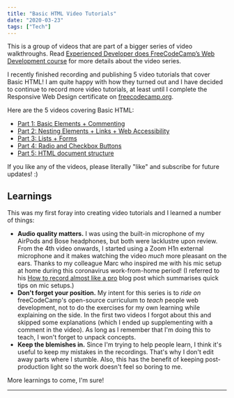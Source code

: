 ```yaml
---
title: "Basic HTML Video Tutorials"
date: "2020-03-23"
tags: ["Tech"]
---
```


This is a group of videos that are part of a bigger series of video walkthroughs. Read [Experienced Developer does FreeCodeCamp’s Web Development course](/2020-03-21-experienced-developer-does-freecodecamps-web-development-course-and-explain-everything/) for more details about the video series.

I recently finished recording and publishing 5 video tutorials that cover Basic HTML! I am quite happy with how they turned out and I have decided to continue to record more video tutorials, at least until I complete the Responsive Web Design certificate on [freecodecamp.org](https://freecodecamp.org).

Here are the 5 videos covering Basic HTML:

- [Part 1: Basic Elements + Commenting](https://youtu.be/BtMvxDXdk9A)
- [Part 2: Nesting Elements + Links + Web Accessibility](https://youtu.be/h0yRG6Pkb6E)
- [Part 3: Lists + Forms](https://youtu.be/G_ojmEQJfgk)
- [Part 4: Radio and Checkbox Buttons](https://youtu.be/pjsqLmxkLyI)
- [Part 5: HTML document structure](https://youtu.be/svK0yDKrRnw)

If you like any of the videos, please literally "like" and subscribe for future updates! :)

## Learnings

This was my first foray into creating video tutorials and I learned a number of things:

- **Audio quality matters.** I was using the built-in microphone of my AirPods and Bose headphones, but both were lacklustre upon review. From the 4th video onwards, I started using a Zoom H1n external microphone and it makes watching the video _much_ more pleasant on the ears. Thanks to my colleague Marc who inspired me with his mic setup at home during this coronavirus work-from-home period! (I referred to his [How to record almost like a pro](http://info.momeunier.fr/how-record-almost-pro/) blog post which summarises quick tips on mic setups.)
- **Don't forget your position.** My intent for this series is to _ride on_ freeCodeCamp's open-source curriculum to _teach_ people web development, not to do the exercises for my own learning while explaining on the side. In the first two videos I forgot about this and skipped some explanations (which I ended up supplementing with a comment in the video). As long as I remember that I'm doing this to teach, I won't forget to unpack concepts.
- **Keep the blemishes in.** Since I'm trying to help people learn, I think it's useful to keep my mistakes in the recordings. That's why I don't edit away parts where I stumble. Also, this has the benefit of keeping post-production light so the work doesn't feel so boring to me.

More learnings to come, I'm sure!

* * *
